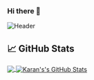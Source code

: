 ### Hi there 👋

<!--
**gajjarkaran/gajjarkaran** is a ✨ _special_ ✨ repository because its `README.md` (this file) appears on your GitHub profile.

Here are some ideas to get you started:

- 🔭 I’m currently working on ...
- 🌱 I’m currently learning ...
- 👯 I’m looking to collaborate on ...
- 🤔 I’m looking for help with ...
- 💬 Ask me about ...
- 📫 How to reach me: ...
- 😄 Pronouns: ...
- ⚡ Fun fact: ...
-->

![Header](https://camo.githubusercontent.com/9453f1ac0f2b893925e3e5e5484028b0f4846d3eadc492486e2f0bc7053e9a64/68747470733a2f2f616e6b753235352e6769746875622e696f2f6173736574732f696d672f706f7374732f68656c6c6f2d776f726c642e6a7067)

## &#x1f4c8; GitHub Stats
<a href="https://github.com/gajjarkaran/gajjarkaran">
  <img align="center" src="https://github-readme-stats.vercel.app/api/top-langs/?username=gajjarkaran&title_color=ffffff&text_color=c9cacc&icon_color=2bbc8a&bg_color=1d1f21&langs_count=8" />
</a>
<a href="https://github.com/gajjarkaran/gajjarkaran">
  <img align="center" src="https://github-readme-stats.vercel.app/api?username=gajjarkaran&show_icons=true&line_height=27&count_private=true&title_color=ffffff&text_color=c9cacc&icon_color=2bbc8a&bg_color=1d1f21" alt="Karan's's GitHub Stats" />
</a>
 
